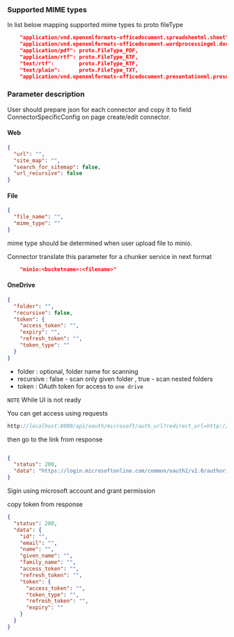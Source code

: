 ### Supported MIME types 
In list below mapping  supported mime types to proto fileType
```json
	"application/vnd.openxmlformats-officedocument.spreadsheetml.sheet":       proto.FileType_XLS,
	"application/vnd.openxmlformats-officedocument.wordprocessingml.document": proto.FileType_DOC,
	"application/pdf": proto.FileType_PDF,
	"application/rtf": proto.FileType_RTF,
	"text/rtf":        proto.FileType_RTF,
	"text/plain":      proto.FileType_TXT,
	"application/vnd.openxmlformats-officedocument.presentationml.presentation": proto.FileType_PPT,
```

### Parameter description 
User should prepare json for each connector and copy it to field ConnectorSpecificConfig on page create/edit connector.

#### Web

```json
{
  "url": "",
  "site_map": "",
  "search_for_sitemap": false,
  "url_recursive": false
}
```

#### File 
```json
{
  "file_name": "",
  "mime_type": "" 
}
```
mime type should be determined when user upload file to minio. 

Connector translate this parameter for a chunker service in next format 
```json
    "minio:<bucketname>:<filename>"
```

#### OneDrive 

```json
{
  "folder": "",
  "recursive": false,
  "token": {
    "access_token": "",
    "expiry": "",
    "refresh_token": "",
    "token_type": ""
  }
}
```

- folder : optional, folder name for scanning
- recursive :  false - scan only given folder , true - scan nested folders
- token : OAuth token for access to ```one drive```

```NOTE```
While UI is not ready 

You can get access using requests 
```js
http://localhost:8080/api/oauth/microsoft/auth_url?redirect_url=http://localhost:8080
```
then go to the link from response 
```json

{
  "status": 200,
  "data": "https://login.microsoftonline.com/common/oauth2/v2.0/authorize?client_id=<id>>&scope=offline_access Files.Read.All Sites.ReadWrite.All&response_type=code&redirect_uri=http://localhost:8080/api/oauth/microsoft/callback"
}
```
Sigin using microsoft account and grant permission 

copy token from response 

```json
{
  "status": 200,
  "data": {
    "id": "",
    "email": "",
    "name": "",
    "given_name": "",
    "family_name": "",
    "access_token": "",
    "refresh_token": "",
    "token": {
      "access_token": "",
      "token_type": "",
      "refresh_token": "",
      "expiry": ""
    }
  }
}
```
